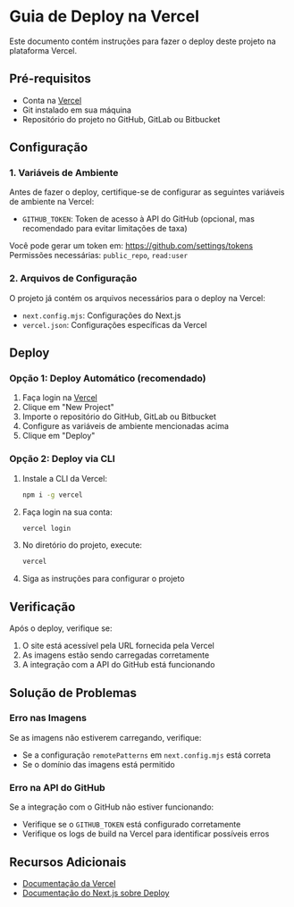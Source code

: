 # Guia de Deploy na Vercel

Este documento contém instruções para fazer o deploy deste projeto na plataforma Vercel.

## Pré-requisitos

- Conta na [Vercel](https://vercel.com)
- Git instalado em sua máquina
- Repositório do projeto no GitHub, GitLab ou Bitbucket

## Configuração

### 1. Variáveis de Ambiente

Antes de fazer o deploy, certifique-se de configurar as seguintes variáveis de ambiente na Vercel:

- `GITHUB_TOKEN`: Token de acesso à API do GitHub (opcional, mas recomendado para evitar limitações de taxa)

Você pode gerar um token em: https://github.com/settings/tokens
Permissões necessárias: `public_repo`, `read:user`

### 2. Arquivos de Configuração

O projeto já contém os arquivos necessários para o deploy na Vercel:

- `next.config.mjs`: Configurações do Next.js
- `vercel.json`: Configurações específicas da Vercel

## Deploy

### Opção 1: Deploy Automático (recomendado)

1. Faça login na [Vercel](https://vercel.com)
2. Clique em "New Project"
3. Importe o repositório do GitHub, GitLab ou Bitbucket
4. Configure as variáveis de ambiente mencionadas acima
5. Clique em "Deploy"

### Opção 2: Deploy via CLI

1. Instale a CLI da Vercel:
   ```bash
   npm i -g vercel
   ```

2. Faça login na sua conta:
   ```bash
   vercel login
   ```

3. No diretório do projeto, execute:
   ```bash
   vercel
   ```

4. Siga as instruções para configurar o projeto

## Verificação

Após o deploy, verifique se:

1. O site está acessível pela URL fornecida pela Vercel
2. As imagens estão sendo carregadas corretamente
3. A integração com a API do GitHub está funcionando

## Solução de Problemas

### Erro nas Imagens

Se as imagens não estiverem carregando, verifique:

- Se a configuração `remotePatterns` em `next.config.mjs` está correta
- Se o domínio das imagens está permitido

### Erro na API do GitHub

Se a integração com o GitHub não estiver funcionando:

- Verifique se o `GITHUB_TOKEN` está configurado corretamente
- Verifique os logs de build na Vercel para identificar possíveis erros

## Recursos Adicionais

- [Documentação da Vercel](https://vercel.com/docs)
- [Documentação do Next.js sobre Deploy](https://nextjs.org/docs/deployment)